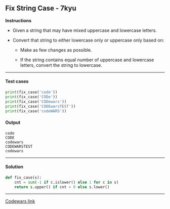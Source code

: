 ## Fix String Case - 7kyu

**Instructions**

- Given a string that may have mixed uppercase and lowercase letters.

- Convert that string to either lowercase only or uppercase only based on:

    - Make as few changes as possible.

    - If the string contains equal number of uppercase and lowercase letters, convert the string to lowercase.

---

#### Test cases

```python
print(fix_case('code'))
print(fix_case('CODe'))
print(fix_case('CODewars'))
print(fix_case('CODEwarsTEST'))
print(fix_case('codeWARS'))
```

#### Output

```
code
CODE
codewars
CODEWARSTEST
codewars
```

---

#### Solution

```python
def fix_case(s):
    cnt = sum(-1 if c.islower() else 1 for c in s)
    return s.upper() if cnt > 0 else s.lower()
```

---

[Codewars link](https://www.codewars.com/kata/5b180e9fedaa564a7000009a)

